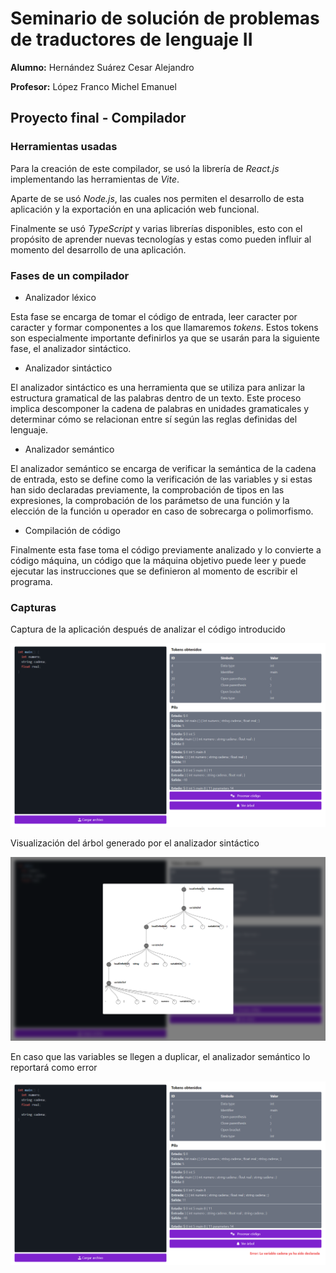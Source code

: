 # Seminario de solución de problemas de traductores de lenguaje II

**Alumno:** Hernández Suárez Cesar Alejandro

**Profesor:** López Franco Michel Emanuel

## Proyecto final - Compilador

### Herramientas usadas

Para la creación de este compilador, se usó la librería de *React.js* implementando las herramientas de *Vite*.

Aparte de se usó *Node.js*, las cuales nos permiten el desarrollo de esta aplicación y la exportación en una aplicación web funcional.

Finalmente se usó *TypeScript* y varias librerías disponibles, esto con el propósito de aprender nuevas tecnologías y estas como pueden influir al momento del desarrollo de una aplicación.

### Fases de un compilador

- Analizador léxico

Esta fase se encarga de tomar el código de entrada, leer caracter por caracter y formar componentes a los que llamaremos *tokens*. Estos tokens son especialmente importante definirlos ya que se usarán para la siguiente fase, el analizador sintáctico.

- Analizador sintáctico

El analizador sintáctico es una herramienta que se utiliza para anlizar la estructura gramatical de las palabras dentro de un texto. Este proceso implica descomponer la cadena de palabras en unidades gramaticales y determinar cómo se relacionan entre sí según las reglas definidas del lenguaje.

- Analizador semántico

El analizador semántico se encarga de verificar la semántica de la cadena de entrada, esto se define como la verificación de las variables y si estas han sido declaradas previamente, la comprobación de tipos en las expresiones, la comprobación de los parámetso de una función y la elección de la función u operador en caso de sobrecarga o polimorfismo.

- Compilación de código

Finalmente esta fase toma el código previamente analizado y lo convierte a código máquina, un código que la máquina objetivo puede leer y puede ejecutar las instrucciones que se definieron al momento de escribir el programa.

### Capturas

Captura de la aplicación después de analizar el código introducido

![Aplicación web](./img/screenshot-01.png)

Visualización del árbol generado por el analizador sintáctico

![Analizador sintáctico](./img/screenshot-02.png)

En caso que las variables se llegen a duplicar, el analizador semántico lo reportará como error

![Error semántico](./img/screenshot-03.png)
